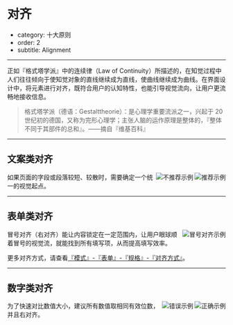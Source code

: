 # 对齐

- category: 十大原则
- order: 2
- subtitle: Alignment

---

正如『格式塔学派』中的连续律（Law of Continuity）所描述的，在知觉过程中人们往往倾向于使知觉对象的直线继续成为直线，使曲线继续成为曲线。在界面设计中，将元素进行对齐，既符合用户的认知特性，也能引导视觉流向，让用户更流畅地接收信息。

> 格式塔学派（德语：Gestalttheorie）：是心理学重要流派之一，兴起于 20 世纪初的德国，又称为完形心理学；主张人脑的运作原理是整体的，『整体不同于其部件的总和』。——摘自『维基百科』

---

## 文案类对齐

<img class="preview-img" align="right" alt="推荐示例" description="标题和正文左对齐，使用了一个视觉起点。" good src="https://os.alipayobjects.com/rmsportal/halNrWDrYoFPYzC.png">
<img class="preview-img" align="right" alt="不推荐示例" description="标题和正文使用了两个视觉起点，不推荐该种对齐方式，除非刻意强调两者区别。" bad src="https://os.alipayobjects.com/rmsportal/WBHYfadyasYcEIN.png">

如果页面的字段或段落较短、较散时，需要确定一个统一的视觉起点。

---

## 表单类对齐

<img class="preview-img" noPadding align="right" alt="冒号对齐示例" src="https://os.alipayobjects.com/rmsportal/ZRZQGhrTKBJUJYd.png">

冒号对齐（右对齐）能让内容锁定在一定范围内，让用户眼球顺着冒号的视觉流，就能找到所有填写项，从而提高填写效率。

更多对齐方式，请查看[『模式』-『表单』-『规格』-『对齐方式』](../pattern/form#对齐方式)。

---

## 数字类对齐

<img class="preview-img" align="right" alt="正确示例" good src="https://os.alipayobjects.com/rmsportal/hCSQTEmahFyQcWk.png">
<img class="preview-img" align="right" alt="错误示例" bad src="https://os.alipayobjects.com/rmsportal/FDjScmPlWFPxkxL.png">

为了快速对比数值大小，建议所有数值取相同有效位数，并且右对齐。
